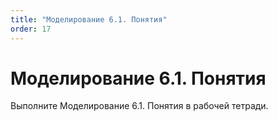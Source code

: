 ```yaml
---
title: "Моделирование 6.1. Понятия"
order: 17
---
```


# Моделирование 6.1. Понятия

Выполните Моделирование 6.1. Понятия в рабочей тетради.